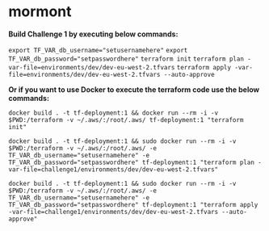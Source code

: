 # mormont

**Build Challenge 1 by executing below commands:**

`export TF_VAR_db_username="setusernamehere"`
`export TF_VAR_db_password="setpasswordhere"`
`terraform init`
`terraform plan -var-file=environments/dev/dev-eu-west-2.tfvars`
`terraform apply -var-file=environments/dev/dev-eu-west-2.tfvars --auto-approve`

**Or if you want to use Docker to execute the terraform code use the below commands:**

`docker build . -t tf-deployment:1 && docker run --rm -i -v $PWD:/terraform -v ~/.aws/:/root/.aws/ tf-deployment:1 "terraform init"`

`docker build . -t tf-deployment:1 && sudo docker run --rm -i -v $PWD:/terraform -v ~/.aws/:/root/.aws/ -e TF_VAR_db_username="setusernamehere" -e TF_VAR_db_password="setpasswordhere" tf-deployment:1 "terraform plan -var-file=challenge1/environments/dev/dev-eu-west-2.tfvars"`

`docker build . -t tf-deployment:1 && sudo docker run --rm -i -v $PWD:/terraform -v ~/.aws/:/root/.aws/ -e TF_VAR_db_username="setusernamehere" -e TF_VAR_db_password="setpasswordhere" tf-deployment:1 "terraform apply -var-file=challenge1/environments/dev/dev-eu-west-2.tfvars --auto-approve"`
